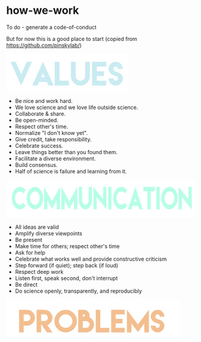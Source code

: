 # how-we-work

To do - generate a code-of-conduct

But for now this is a good place to start (copied from https://github.com/pinskylab/)

<img src="https://github.com/mstuart1/images/blob/master/IMG_0014.jpg" height="100" />  

- Be nice and work hard. 
- We love science and we love life outside science. 
- Collaborate & share.
- Be open-minded.
- Respect other's time. 
- Normalize "I don't know yet". 
- Give credit, take responsibility. 
- Celebrate success. 
- Leave things better than you found them. 
- Facilitate a diverse environment. 
- Build consensus. 
- Half of science is failure and learning from it. 

<img src="https://github.com/mstuart1/images/blob/master/Communication.png" height="100" />

- All ideas are valid
- Amplify diverse viewpoints
- Be present
- Make time for others; respect other's time
- Ask for help
- Celebrate what works well and provide constructive criticism
- Step forward (if quiet); step back (if loud)
- Respect deep work
- Listen first, speak second, don't interrupt
- Be direct
- Do science openly, transparently, and reproducibly

<img src="https://github.com/mstuart1/images/blob/master/IMG_0017.jpeg" height="100" /> 


